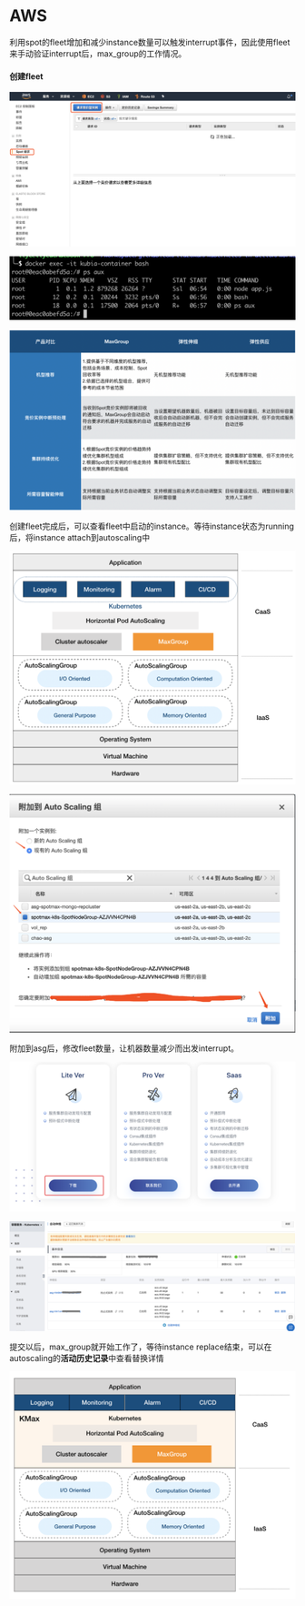 # AWS

利用spot的fleet增加和减少instance数量可以触发interrupt事件，因此使用fleet来手动验证interrupt后，max\_group的工作情况。

#### 创建fleet

![](../../../.gitbook/assets/image.png)

![](../../../.gitbook/assets/image%20%2887%29.png)

![](../../../.gitbook/assets/image%20%2847%29.png)

创建fleet完成后，可以查看fleet中启动的instance。等待instance状态为running后，将instance attach到autoscaling中

![](../../../.gitbook/assets/image%20%2875%29.png)

![](../../../.gitbook/assets/image%20%2828%29.png)

附加到asg后，修改fleet数量，让机器数量减少而出发interrupt。

![](../../../.gitbook/assets/image%20%2895%29.png)

![](../../../.gitbook/assets/image%20%2826%29.png)

提交以后，max\_group就开始工作了，等待instance replace结束，可以在autoscaling的**活动历史记录**中查看替换详情

![](../../../.gitbook/assets/image%20%2865%29.png)

